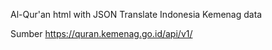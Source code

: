 Al-Qur'an html with JSON Translate Indonesia Kemenag data

Sumber https://quran.kemenag.go.id/api/v1/